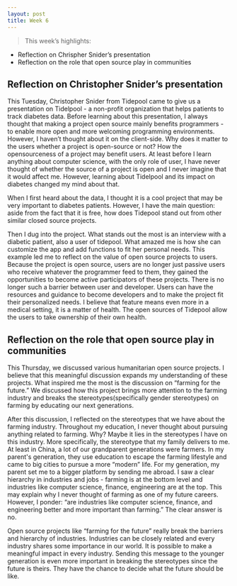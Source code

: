 ```yaml
---
layout: post
title: Week 6
---
```


> This week’s highlights:
- Reflection on Chrispher Snider’s presentation
- Reflection on the role that open source play in communities
> 

## Reflection on Christopher Snider’s presentation

This Tuesday, Christopher Snider from Tidepool came to give us a presentation on Tidelpool - a non-profit organization that helps patients to track diabetes data. Before learning about this presentation, I always thought that making a project open source mainly benefits programmers - to enable more open and more welcoming programming environments. However, I haven’t thought about it on the client-side. Why does it matter to the users whether a project is open-source or not? How the opensourceness of a project may benefit users. At least before I learn anything about computer science, with the only role of user, I have never thought of whether the source of a project is open and I never imagine that it would affect me. However, learning about Tidelpool and its impact on diabetes changed my mind about that.

When I first heard about the data, I thought it is a cool project that may be very important to diabetes patients. However, I have the main question: aside from the fact that it is free, how does Tidepool stand out from other similar closed source projects.

Then I dug into the project. What stands out the most is an interview with a diabetic patient, also a user of tidepool. What amazed me is how she can customize the app and add functions to fit her personal needs. This example led me to reflect on the value of open source projects to users. Because the project is open source, users are no longer just passive users who receive whatever the programmer feed to them, they gained the opportunities to become active participators of these projects. There is no longer such a barrier between user and developer. Users can have the resources and guidance to become developers and to make the project fit their personalized needs. I believe that feature means even more in a medical setting, it is a matter of health. The open sources of Tidepool allow the users to take ownership of their own health.

## Reflection on the role that open source play in communities

This Thursday, we discussed various humanitarian open source projects. I believe that this meaningful discussion expands my understanding of these projects. What inspired me the most is the discussion on “farming for the future.” We discussed how this project brings more attention to the farming industry and breaks the stereotypes(specifically gender stereotypes) on farming by educating our next generations.

After this discussion, I reflected on the stereotypes that we have about the farming industry. Throughout my education, I never thought about pursuing anything related to farming. Why? Maybe it lies in the stereotypes I have on this industry. More specifically, the stereotype that my family delivers to me. At least in China, a lot of our grandparent generations were farmers. In my parent's generation, they use education to escape the farming lifestyle and came to big cities to pursue a more “modern” life. For my generation, my parent set me to a bigger platform by sending me abroad. I saw a clear hierarchy in industries and jobs - farming is at the bottom level and industries like computer science, finance, engineering are at the top. This may explain why I never thought of farming as one of my future careers. However, I ponder: “are industries like computer science, finance, and engineering better and more important than farming.” The clear answer is no.

Open source projects like “farming for the future” really break the barriers and hierarchy of industries. Industries can be closely related and every industry shares some importance in our world. It is possible to make a meaningful impact in every industry. Sending this message to the younger generation is even more important in breaking the stereotypes since the future is theirs. They have the chance to decide what the future should be like.
